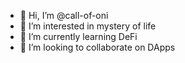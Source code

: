 - 👋 Hi, I’m @call-of-oni
- 👀 I’m interested in             mystery of life
- 🌱 I’m currently learning        DeFi
- 💞️ I’m looking to collaborate on DApps

<!---
call-of-oni/call-of-oni is a ✨ special ✨ repository because its `README.md` (this file) appears on your GitHub profile.
You can click the Preview link to take a look at your changes.
--->
